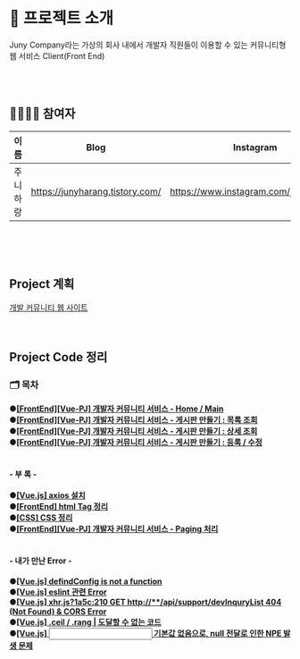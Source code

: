 # 🚀 프로젝트 소개

Juny Company라는 가상의 회사 내에서 개발자 직원들이 이용할 수 있는 커뮤니티형 웹 서비스 Client(Front End)

<br><br>

## 👨‍👨‍👧‍👧 참여자
|이름|Blog|Instagram|
|---|---|---|
|주니하랑|https://junyharang.tistory.com/|https://www.instagram.com/junyharang/|

<br><br><br>

## Project 계획
[개발 커뮤니티 웹 사이트](https://productive-ornament-cad.notion.site/66eef05d63514a6a817576dff1762ec0)
<br><br><br>
## Project Code 정리

### 🗂 목차
**●[\[FrontEnd\]\[Vue-PJ\] 개발자 커뮤니티 서비스 - Home / Main](https://junyharang.tistory.com/226)**
<br>
**●[\[FrontEnd\]\[Vue-PJ\] 개발자 커뮤니티 서비스 - 게시판 만들기 : 목록 조회](https://junyharang.tistory.com/232)**
<br>
**●[\[FrontEnd\]\[Vue-PJ\] 개발자 커뮤니티 서비스 - 게시판 만들기 : 상세 조회](https://junyharang.tistory.com/236)**
<br>
**●[\[FrontEnd\]\[Vue-PJ\] 개발자 커뮤니티 서비스 - 게시판 만들기 : 등록 / 수정](https://junyharang.tistory.com/239)**
<br><br>
#### - 부 록 -
**●[\[Vue.js\] axios 설치](https://junyharang.tistory.com/233)**
<br>
**●[\[FrontEnd\] html Tag 정리](https://junyharang.tistory.com/227)**
<br>
**●[\[CSS\] CSS 정리](https://junyharang.tistory.com/223)**
<br>
**●[\[FrontEnd\]\[Vue-PJ\] 개발자 커뮤니티 서비스 - Paging 처리](https://junyharang.tistory.com/235)**
<br><br>
#### - 내가 만난 Error -
**●[\[Vue.js\] defindConfig is not a function](https://junyharang.tistory.com/207)**
<br>
**●[\[Vue.js\] eslint 관련 Error](https://junyharang.tistory.com/208)**
<br>
**●[\[Vue.js\] xhr.js?1a5c:210 GET http://**/api/support/devInquryList 404 (Not Found) & CORS Error](https://junyharang.tistory.com/229)**
<br>
**●[\[Vue.js\] .ceil / .rang | 도달할 수 없는 코드](https://junyharang.tistory.com/230)**
<br>
**●[\[Vue.js\] <input> 기본값 없음으로, null 전달로 인한 NPE 발생 문제](https://junyharang.tistory.com/237)**
<br><br>


 